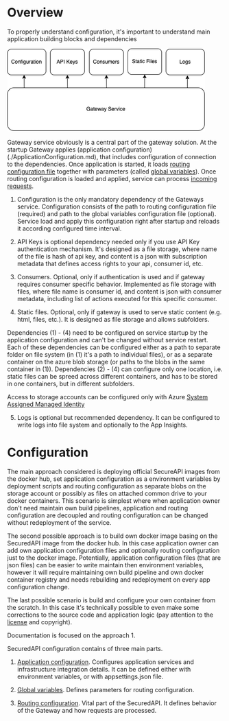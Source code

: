 # Overview

To properly understand configuration, it's important to understand main application building blocks and dependencies

![](./../Img/dependencies.png)

Gateway service obviously is a central part of the gateway solution. At the startup Gateway applies (application configuration)(./ApplicationConfiguration.md), that includes configuration of connection to the dependencies. Once application is started, it loads [routing configuration file](./RoutingConfiguration.md) together with parameters (called [global variables](./GlobalVariablesConfiguration.md)). Once routing configuration is loaded and applied, service can process [incoming requests](./Routing.md).

1. Configuration is the only mandatory dependency of the Gateways service. Configuration consists of the path to routing configuration file (required) and path to the global variables configuration file (optional). Service load and apply this configuration right after startup and reloads it according configured time interval.

2. API Keys is optional dependency needed only if you use API Key authentication mechanism. It's designed as a file storage, where name of the file is hash of api key, and content is a json with subscription metadata that defines access rights to your api, consumer id, etc.

3. Consumers. Optional, only if authentication is used and if gateway requires consumer specific behavior. Implemented as file storage with files, where file name is consumer id, and content is json with consumer metadata, including list of actions executed for this specific consumer.

4. Static files. Optional, only if gateway is used to serve static content (e.g. html, files, etc.). It is designed as file storage and allows subfolders. 

Dependencies (1) - (4) need to be configured on service startup by the application configuration and can't be changed without service restart. Each of these dependencies can be configured either as a path to separate folder on file system (in (1) it's a path to individual files), or as a separate container on the azure blob storage (or paths to the blobs in the same container in (1)). Dependencies (2) - (4) can configure only one location, i.e. static files can be spreed across different containers, and has to be stored in one containers, but in different subfolders.

Access to storage accounts can be configured only with Azure [System Assigned Managed Identity](https://learn.microsoft.com/en-us/entra/identity/managed-identities-azure-resources/overview)

5. Logs is optional but recommended dependency. It can be configured to write logs into file system and optionally to the App Insights.

# Configuration

The main approach considered is deploying official SecureAPI images from the docker hub, set application configuration as a environment variables by deployment scripts and routing configuration as separate blobs on the storage account or possibly as files on attached common drive to your docker containers. This scenario is simplest where when application owner don't need maintain own build pipelines, application and routing configuration are decoupled and routing configuration can be changed without redeployment of the service.

The second possible approach is to build own docker image basing on the SecuredAPI image from the docker hub. In this case application owner can add own application configuration files and optionally routing configuration just to the docker image. Potentially, application configuration files (that are json files) can be easier to write maintain then environment variables, however it will require maintaining own build pipeline and own docker container registry and needs rebuilding and redeployment on every app configuration change. 

The last possible scenario is build and configure your own container from the scratch. In this case it's technically possible to even make some corrections to the source code and application logic (pay attention to the [license](./../../LICENSE.txt) and copyright).

Documentation is focused on the approach 1.

SecuredAPI configuration contains of three main parts.
1. [Application configuration](./ApplicationConfiguration.md). Configures application services and infrastructure integration details. It can be defined either with environment variables, or with appsettings.json file.

2. [Global variables](./GlobalVariablesConfiguration.md). Defines parameters for routing configuration.

3. [Routing configuration](./RoutingConfiguration.md). Vital part of the SecuredAPI. It defines behavior of the Gateway and how requests are processed.